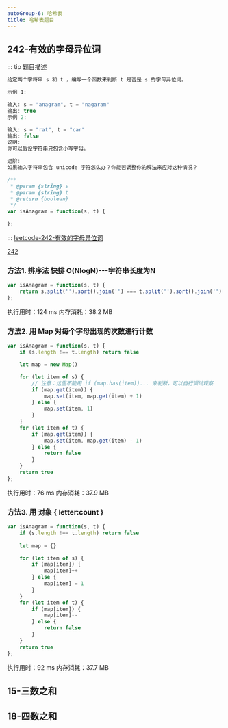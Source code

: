 ```yaml
---
autoGroup-6: 哈希表
title: 哈希表题目
---
```


## 242-有效的字母异位词
::: tip 题目描述
```js
给定两个字符串 s 和 t ，编写一个函数来判断 t 是否是 s 的字母异位词。

示例 1:

输入: s = "anagram", t = "nagaram"
输出: true
示例 2:

输入: s = "rat", t = "car"
输出: false
说明:
你可以假设字符串只包含小写字母。

进阶:
如果输入字符串包含 unicode 字符怎么办？你能否调整你的解法来应对这种情况？

/**
 * @param {string} s
 * @param {string} t
 * @return {boolean}
 */
var isAnagram = function(s, t) {

};
```
:::
[leetcode-242-有效的字母异位词](https://leetcode-cn.com/problems/valid-anagram)

[242](https://leetcode-cn.com/problems/valid-anagram/solution/242-you-xiao-de-zi-mu-yi-wei-ci-javascript-by-chri/)
### 方法1. 排序法  快排  O(NlogN)---字符串长度为N
```javascript
var isAnagram = function(s, t) {
	return s.split('').sort().join('') === t.split('').sort().join('')
};
```
执行用时：124 ms
内存消耗：38.2 MB

### 方法2. 用 Map 对每个字母出现的次数进行计数  
```js
var isAnagram = function(s, t) {
	if (s.length !== t.length) return false

	let map = new Map()

	for (let item of s) {
		// 注意：这里不能用 if (map.has(item))... 来判断，可以自行调试观察
		if (map.get(item)) {
			map.set(item, map.get(item) + 1)
		} else {
			map.set(item, 1)
		}
	}
	for (let item of t) {
		if (map.get(item)) {
			map.set(item, map.get(item) - 1)
		} else {
			return false
		}
	}
	return true
};
```
执行用时：76 ms
内存消耗：37.9 MB

### 方法3. 用 对象 { letter:count }
```js
var isAnagram = function(s, t) {
	if (s.length !== t.length) return false
	
	let map = {}

	for (let item of s) {
		if (map[item]) {
			map[item]++
		} else {
			map[item] = 1
		}
	}
	for (let item of t) {
		if (map[item]) {
			map[item]--
		} else {
			return false
		}
	}
	return true
};
```

执行用时：92 ms
内存消耗：37.7 MB

## 15-三数之和
## 18-四数之和